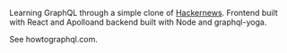 Learning GraphQL through a simple clone of [Hackernews](https://news.ycombinator.com). Frontend built with React and Apolloand backend built with Node and graphql-yoga. 

See howtographql.com.
